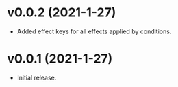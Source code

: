 # v0.0.2 (2021-1-27)

* Added effect keys for all effects applied by conditions.

# v0.0.1 (2021-1-27)

* Initial release.